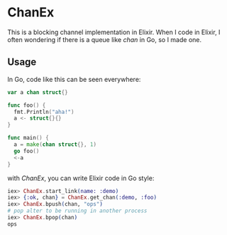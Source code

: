 # ChanEx
<!-- MDOC !-->

This is a blocking channel implementation in Elixir. When I code in Elixir, I often wondering if there is a queue like *chan* in Go, so I made one.

## Usage

In Go, code like this can be seen everywhere:

```go
var a chan struct{}

func foo() {
  fmt.Println("aha!")
  a <- struct{}{}
}

func main() {
  a = make(chan struct{}, 1)
  go foo()
  <-a
}
```

with *ChanEx*, you can write Elixir code in Go style:

```elixir
iex> ChanEx.start_link(name: :demo)
iex> {:ok, chan} = ChanEx.get_chan(:demo, :foo)
iex> ChanEx.bpush(chan, "ops")
# pop alter to be running in another process
iex> ChanEx.bpop(chan)
ops
```

